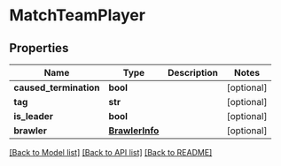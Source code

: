 # MatchTeamPlayer

## Properties
Name | Type | Description | Notes
------------ | ------------- | ------------- | -------------
**caused_termination** | **bool** |  | [optional] 
**tag** | **str** |  | [optional] 
**is_leader** | **bool** |  | [optional] 
**brawler** | [**BrawlerInfo**](BrawlerInfo.md) |  | [optional] 

[[Back to Model list]](../README.md#documentation-for-models) [[Back to API list]](../README.md#documentation-for-api-endpoints) [[Back to README]](../README.md)


